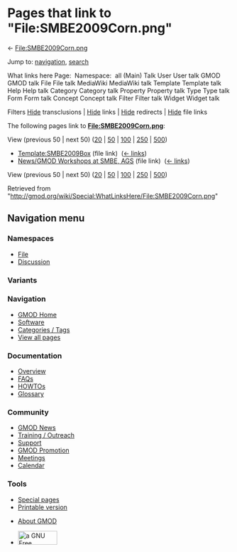 <div id="mw-page-base" class="noprint">

</div>

<div id="mw-head-base" class="noprint">

</div>

<div id="content" class="mw-body" role="main">

<span id="top"></span>

<div id="mw-js-message" style="display:none;">

</div>



# <span dir="auto">Pages that link to "File:SMBE2009Corn.png"</span>

<div id="bodyContent">

<div id="contentSub">

←
[File:SMBE2009Corn.png](/wiki/File:SMBE2009Corn.png "File:SMBE2009Corn.png")

</div>

<div id="jump-to-nav" class="mw-jump">

Jump to: [navigation](#mw-navigation), [search](#p-search)

</div>

<div id="mw-content-text">

What links here Page:  Namespace:  all (Main) Talk User User talk GMOD
GMOD talk File File talk MediaWiki MediaWiki talk Template Template talk
Help Help talk Category Category talk Property Property talk Type Type
talk Form Form talk Concept Concept talk Filter Filter talk Widget
Widget talk

Filters
[Hide](/mediawiki/index.php?title=Special:WhatLinksHere/File:SMBE2009Corn.png&hidetrans=1 "Special:WhatLinksHere/File:SMBE2009Corn.png")
transclusions \|
[Hide](/mediawiki/index.php?title=Special:WhatLinksHere/File:SMBE2009Corn.png&hidelinks=1 "Special:WhatLinksHere/File:SMBE2009Corn.png")
links \|
[Hide](/mediawiki/index.php?title=Special:WhatLinksHere/File:SMBE2009Corn.png&hideredirs=1 "Special:WhatLinksHere/File:SMBE2009Corn.png")
redirects \|
[Hide](/mediawiki/index.php?title=Special:WhatLinksHere/File:SMBE2009Corn.png&hideimages=1 "Special:WhatLinksHere/File:SMBE2009Corn.png")
file links

The following pages link to
**[File:SMBE2009Corn.png](/wiki/File:SMBE2009Corn.png "File:SMBE2009Corn.png")**:

View (previous 50 \| next 50)
([20](/mediawiki/index.php?title=Special:WhatLinksHere/File:SMBE2009Corn.png&limit=20 "Special:WhatLinksHere/File:SMBE2009Corn.png")
\|
[50](/mediawiki/index.php?title=Special:WhatLinksHere/File:SMBE2009Corn.png&limit=50 "Special:WhatLinksHere/File:SMBE2009Corn.png")
\|
[100](/mediawiki/index.php?title=Special:WhatLinksHere/File:SMBE2009Corn.png&limit=100 "Special:WhatLinksHere/File:SMBE2009Corn.png")
\|
[250](/mediawiki/index.php?title=Special:WhatLinksHere/File:SMBE2009Corn.png&limit=250 "Special:WhatLinksHere/File:SMBE2009Corn.png")
\|
[500](/mediawiki/index.php?title=Special:WhatLinksHere/File:SMBE2009Corn.png&limit=500 "Special:WhatLinksHere/File:SMBE2009Corn.png"))

- [Template:SMBE2009Box](/wiki/Template:SMBE2009Box "Template:SMBE2009Box")
  (file link) ‎ <span class="mw-whatlinkshere-tools">([←
  links](/mediawiki/index.php?title=Special:WhatLinksHere&target=Template%3ASMBE2009Box "Special:WhatLinksHere"))</span>
- [News/GMOD Workshops at SMBE,
  AGS](/wiki/News/GMOD_Workshops_at_SMBE,_AGS "News/GMOD Workshops at SMBE, AGS")
  (file link) ‎ <span class="mw-whatlinkshere-tools">([←
  links](/mediawiki/index.php?title=Special:WhatLinksHere&target=News%2FGMOD+Workshops+at+SMBE%2C+AGS "Special:WhatLinksHere"))</span>

View (previous 50 \| next 50)
([20](/mediawiki/index.php?title=Special:WhatLinksHere/File:SMBE2009Corn.png&limit=20 "Special:WhatLinksHere/File:SMBE2009Corn.png")
\|
[50](/mediawiki/index.php?title=Special:WhatLinksHere/File:SMBE2009Corn.png&limit=50 "Special:WhatLinksHere/File:SMBE2009Corn.png")
\|
[100](/mediawiki/index.php?title=Special:WhatLinksHere/File:SMBE2009Corn.png&limit=100 "Special:WhatLinksHere/File:SMBE2009Corn.png")
\|
[250](/mediawiki/index.php?title=Special:WhatLinksHere/File:SMBE2009Corn.png&limit=250 "Special:WhatLinksHere/File:SMBE2009Corn.png")
\|
[500](/mediawiki/index.php?title=Special:WhatLinksHere/File:SMBE2009Corn.png&limit=500 "Special:WhatLinksHere/File:SMBE2009Corn.png"))

</div>

<div class="printfooter">

Retrieved from
"<http://gmod.org/wiki/Special:WhatLinksHere/File:SMBE2009Corn.png>"

</div>

<div id="catlinks" class="catlinks catlinks-allhidden">

</div>

<div class="visualClear">

</div>

</div>

</div>

<div id="mw-navigation">

## Navigation menu

<div id="mw-head">



<div id="left-navigation">

<div id="p-namespaces" class="vectorTabs" role="navigation"
aria-labelledby="p-namespaces-label">

### Namespaces

- <span id="ca-nstab-image"><a href="/wiki/File:SMBE2009Corn.png" accesskey="c"
  title="View the file page [c]">File</a></span>
- <span id="ca-talk"><a
  href="/mediawiki/index.php?title=File_talk:SMBE2009Corn.png&amp;action=edit&amp;redlink=1"
  accesskey="t"
  title="Discussion about the content page [t]">Discussion</a></span>

</div>

<div id="p-variants" class="vectorMenu emptyPortlet" role="navigation"
aria-labelledby="p-variants-label">

### 

### Variants[](#)

<div class="menu">

</div>

</div>

</div>

<div id="right-navigation">





</div>



</div>

</div>

</div>

<div id="mw-panel">

<div id="p-logo" role="banner">

<a href="/wiki/Main_Page"
style="background-image: url(http://gmod.org/images/GMOD-cogs.png);"
title="Visit the main page"></a>

</div>

<div id="p-Navigation" class="portal" role="navigation"
aria-labelledby="p-Navigation-label">

### Navigation

<div class="body">

- <span id="n-GMOD-Home">[GMOD Home](/wiki/Main_Page)</span>
- <span id="n-Software">[Software](/wiki/GMOD_Components)</span>
- <span id="n-Categories-.2F-Tags">[Categories /
  Tags](/wiki/Categories)</span>
- <span id="n-View-all-pages">[View all
  pages](/wiki/Special:AllPages)</span>

</div>

</div>

<div id="p-Documentation" class="portal" role="navigation"
aria-labelledby="p-Documentation-label">

### Documentation

<div class="body">

- <span id="n-Overview">[Overview](/wiki/Overview)</span>
- <span id="n-FAQs">[FAQs](/wiki/Category:FAQ)</span>
- <span id="n-HOWTOs">[HOWTOs](/wiki/Category:HOWTO)</span>
- <span id="n-Glossary">[Glossary](/wiki/Glossary)</span>

</div>

</div>

<div id="p-Community" class="portal" role="navigation"
aria-labelledby="p-Community-label">

### Community

<div class="body">

- <span id="n-GMOD-News">[GMOD News](/wiki/GMOD_News)</span>
- <span id="n-Training-.2F-Outreach">[Training /
  Outreach](/wiki/Training_and_Outreach)</span>
- <span id="n-Support">[Support](/wiki/Support)</span>
- <span id="n-GMOD-Promotion">[GMOD
  Promotion](/wiki/GMOD_Promotion)</span>
- <span id="n-Meetings">[Meetings](/wiki/Meetings)</span>
- <span id="n-Calendar">[Calendar](/wiki/Calendar)</span>

</div>

</div>

<div id="p-tb" class="portal" role="navigation"
aria-labelledby="p-tb-label">

### Tools

<div class="body">

- <span id="t-specialpages"><a href="/wiki/Special:SpecialPages" accesskey="q"
  title="A list of all special pages [q]">Special pages</a></span>
- <span id="t-print"><a
  href="/mediawiki/index.php?title=Special:WhatLinksHere/File:SMBE2009Corn.png&amp;printable=yes"
  rel="alternate" accesskey="p"
  title="Printable version of this page [p]">Printable version</a></span>

</div>

</div>

</div>

</div>

<div id="footer" role="contentinfo">

- <span id="footer-places-about">[About
  GMOD](/wiki/GMOD:About "GMOD:About")</span>

<!-- -->

- <span id="footer-copyrightico">[<img src="http://www.gnu.org/graphics/gfdl-logo-small.png" width="88"
  height="31" alt="a GNU Free Documentation License" />](http://www.gnu.org/licenses/fdl-1.3.html)</span>




</div>
